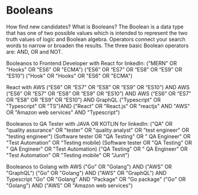 # Booleans
How find new candidates?
What is Booleans?
The Boolean is a data type that has one of two possible values which is intended to represent the two truth values of logic and Boolean algebra. 
Operators connect your search words to narrow or broaden the results. The three basic Boolean operators are: AND, OR and NOT.

Booleanos to Frontend Developer with React for linkedIn:
("MERN" OR "Hooks" OR "ES6" OR "ECMA")
(“ES6” OR “ES7” OR “ES8” OR “ES9” OR “ES10”)
("Hook" OR "Hooks" OR "ES6" OR "ECMA")


React with AWS
(“ES6” OR “ES7” OR “ES8” OR “ES9” OR “ES10”) AND  AWS
(“ES6” OR “ES7” OR “ES8” OR “ES9” OR “ES10”) AND  AWS
(“ES6” OR “ES7” OR “ES8” OR “ES9” OR “ES10”) AND  GraphQL
("Typescript" OR "Typescript" OR "TS")AND 
("React" OR "React.js" OR "reactjs" AND "AWS" OR "Amazon web services" AND "Typescript")



Booleanos to QA Tester with JAVA OR KOTLIN for linkedIn:
("QA" OR "quality assurance" OR "tester" OR "quality analyst" OR "test engineer" OR "testing engineer")
(Software tester OR "QA Testing" OR " QA Engineer" OR "Test Automation" OR "Testing mobile)
(Software tester OR "QA Testing" OR " QA Engineer" OR "Test Automation)
("QA Testing" OR " QA Engineer" OR "Test Automation" OR "Testing mobile" OR "Junit") 


Booleanos to Golang with AWS
("Go" OR "Golang") AND ("AWS" OR "GraphQL")
("Go" OR "Golang") AND ("AWS" OR "GraphQL") AND Typescript
"Go" OR "Golang" AND "Package" OR "Go package"
("Go" OR "Golang") AND ("AWS" OR "Amazon web services")
